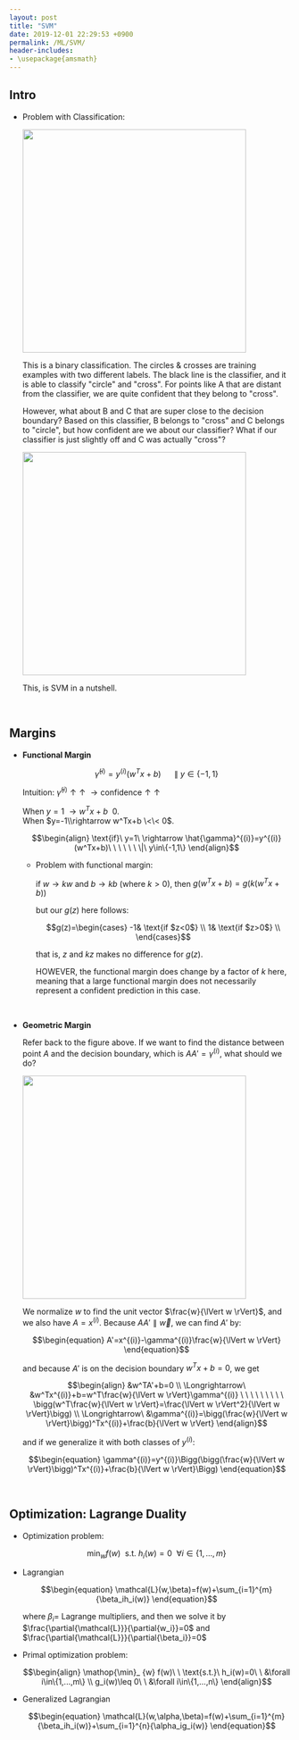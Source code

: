 ```yaml
---
layout: post
title: "SVM"
date: 2019-12-01 22:29:53 +0900
permalink: /ML/SVM/
header-includes:
- \usepackage{amsmath}
---
```


## Intro

- Problem with Classification:
    
    <img src="../../images/ML/SVM1.png" width="400"/>
    
    This is a binary classification. The circles & crosses are training examples with two different labels. The black line is the classifier, and it is able to classify "circle" and "cross". For points like $\text{A}$ that are distant from the classifier, we are quite confident that they belong to "cross".
    
    However, what about $\text{B}$ and $\text{C}$ that are super close to the decision boundary? Based on this classifier, $\text{B}$ belongs to "cross" and $\text{C}$ belongs to "circle", but how confident are we about our classifier? What if our classifier is just slightly off and $\text{C}$ was actually "cross"?
    
    <img src="../../images/ML/SVM2.png" width="400"/>
    
    This, is SVM in a nutshell.
    
    &emsp;
    &emsp;
    
## Margins
    
- **Functional Margin**

    $$\begin{equation}
    \hat{\gamma}^{(i)}=y^{(i)}(w^Tx+b)\ \ \ \ \ \ \|\ y\in\{-1,1\}
    \end{equation}$$

    Intuition: $\hat{\gamma}^{(i)}\uparrow\uparrow\ \rightarrow\text{confidence}\uparrow\uparrow$
    
    When $y=1\ \rightarrow w^Tx+b \>\> 0$.  
    When $y=-1\\rightarrow w^Tx+b \<\< 0$.
    
    $$\begin{align}
    \text{if}\ y=1\ \rightarrow 
    \hat{\gamma}^{(i)}=y^{(i)}(w^Tx+b)\ \ \ \ \ \ \|\ y\in\{-1,1\}
    \end{align}$$

    - Problem with functional margin:
    
      if $w\rightarrow kw$ and $b\rightarrow kb$ (where $k>0$), then $g(w^Tx+b)=g(k(w^Tx+b))$
    
      but our $g(z)$ here follows:
      
      $$g(z)=\begin{cases}
      -1& \text{if $z<0$} \\
      1& \text{if $z>0$} \\
      \end{cases}$$
      
      that is, $z$ and $kz$ makes no difference for $g(z)$.
      
      HOWEVER, the functional margin does change by a factor of $k$ here, meaning that a large functional margin does not necessarily represent a confident prediction in this case.
    
    &emsp;
      
- **Geometric Margin**

    Refer back to the figure above. If we want to find the distance between point $A$ and the decision boundary, which is $AA'=\gamma^{(i)}$, what should we do?
        
    <img src="../../images/ML/SVM3.png" width="400"/>
    
    We normalize $w$ to find the unit vector $\frac{w}{\lVert w \rVert}$, and we also have $A=x^{(i)}$. Because $AA'\parallel \overrightarrow{w}$, we can find $A'$ by:
    
    $$\begin{equation}
    A'=x^{(i)}-\gamma^{(i)}\frac{w}{\lVert w \rVert}
    \end{equation}$$
    
    and because $A'$ is on the decision boundary $w^Tx+b=0$, we get
    
    $$\begin{align}
    &w^TA'+b=0 \\
    \Longrightarrow\ &w^Tx^{(i)}+b=w^T\frac{w}{\lVert w \rVert}\gamma^{(i)} \ \ \ \ \ \ \ \ \ \bigg(w^T\frac{w}{\lVert w \rVert}=\frac{\lVert w \rVert^2}{\lVert w \rVert}\bigg) \\
    \Longrightarrow\ &\gamma^{(i)}=\bigg(\frac{w}{\lVert w \rVert}\bigg)^Tx^{(i)}+\frac{b}{\lVert w \rVert}
    \end{align}$$
    
    and if we generalize it with both classes of $y^{(i)}$:
    
    $$\begin{equation}
    \gamma^{(i)}=y^{(i)}\Bigg(\bigg(\frac{w}{\lVert w \rVert}\bigg)^Tx^{(i)}+\frac{b}{\lVert w \rVert}\Bigg)
    \end{equation}$$
    
    &emsp;

## Optimization: Lagrange Duality

- Optimization problem:
    
    $$\begin{equation}
    \mathop{\min}_ {w} f(w)\ \ \text{s.t.}\ h_i(w)=0\ \ \forall i\in\{1,...,m\}
    \end{equation}$$
    
- Lagrangian

    $$\begin{equation}
    \mathcal{L}(w,\beta)=f(w)+\sum_{i=1}^{m}{\beta_ih_i(w)}
    \end{equation}$$
    
    where $\beta_i=$ Lagrange multipliers, and then we solve it by $\frac{\partial{\mathcal{L}}}{\partial{w_i}}=0$ and $\frac{\partial{\mathcal{L}}}{\partial{\beta_i}}=0$
    
- Primal optimization problem:

    $$\begin{align}
    \mathop{\min}_ {w} f(w)\ \ \text{s.t.}\ h_i(w)=0\ \ &\forall i\in\{1,...,m\} \\
    g_i(w)\leq 0\ \ &\forall i\in\{1,...,n\}
    \end{align}$$
    
- Generalized Lagrangian

    $$\begin{equation}
    \mathcal{L}(w,\alpha,\beta)=f(w)+\sum_{i=1}^{m}{\beta_ih_i(w)}+\sum_{i=1}^{n}{\alpha_ig_i(w)}
    \end{equation}$$
    
    

